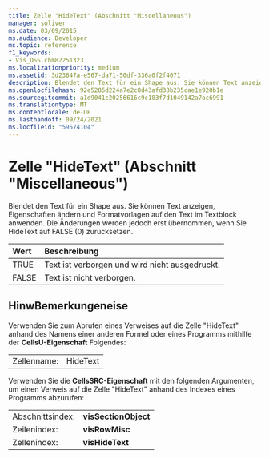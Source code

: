 ```yaml
---
title: Zelle "HideText" (Abschnitt "Miscellaneous")
manager: soliver
ms.date: 03/09/2015
ms.audience: Developer
ms.topic: reference
f1_keywords:
- Vis_DSS.chm82251323
ms.localizationpriority: medium
ms.assetid: 3d23647a-e567-da71-50df-336a0f2f4071
description: Blendet den Text für ein Shape aus. Sie können Text anzeigen, Eigenschaften ändern und Formatvorlagen auf den Text im Textblock anwenden. Die Änderungen werden jedoch erst übernommen, wenn Sie HideText auf FALSE (0) zurücksetzen.
ms.openlocfilehash: 92e5285d224a7e2c8d43afd38b235cae1e920b1e
ms.sourcegitcommit: a1d9041c20256616c9c183f7d1049142a7ac6991
ms.translationtype: MT
ms.contentlocale: de-DE
ms.lasthandoff: 09/24/2021
ms.locfileid: "59574104"
---
```

# <a name="hidetext-cell-miscellaneous-section"></a>Zelle "HideText" (Abschnitt "Miscellaneous")

Blendet den Text für ein Shape aus. Sie können Text anzeigen, Eigenschaften ändern und Formatvorlagen auf den Text im Textblock anwenden. Die Änderungen werden jedoch erst übernommen, wenn Sie HideText auf FALSE (0) zurücksetzen.
  
|**Wert**|**Beschreibung**|
|:-----|:-----|
| TRUE  <br/> | Text ist verborgen und wird nicht ausgedruckt.  <br/> |
| FALSE  <br/> | Text ist nicht verborgen.  <br/> |
   
## <a name="remarks"></a>HinwBemerkungeneise

Verwenden Sie zum Abrufen eines Verweises auf die Zelle "HideText" anhand des Namens einer anderen Formel oder eines Programms mithilfe der **CellsU-Eigenschaft** Folgendes: 
  
|||
|:-----|:-----|
| Zellenname:  <br/> | HideText  <br/> |
   
Verwenden Sie die **CellsSRC-Eigenschaft** mit den folgenden Argumenten, um einen Verweis auf die Zelle "HideText" anhand des Indexes eines Programms abzurufen: 
  
|||
|:-----|:-----|
| Abschnittsindex:  <br/> |**visSectionObject** <br/> |
| Zeilenindex:  <br/> |**visRowMisc** <br/> |
| Zellenindex:  <br/> |**visHideText** <br/> |
   

